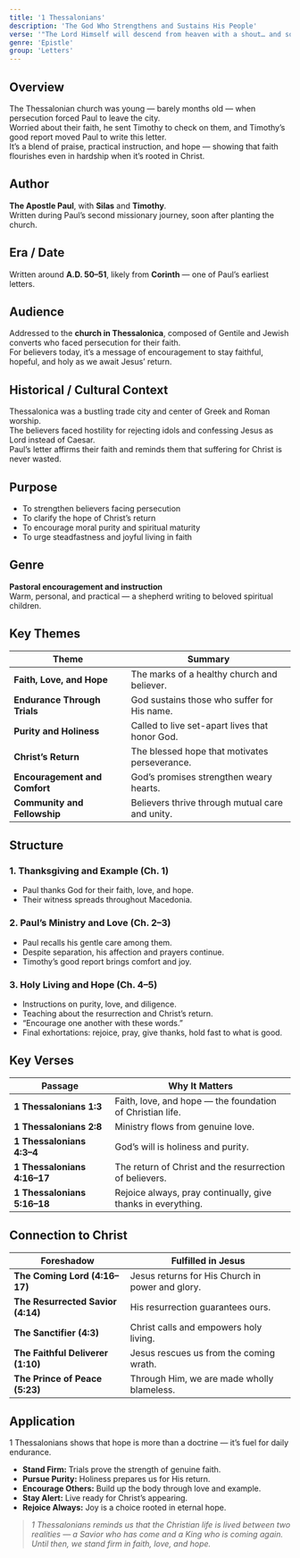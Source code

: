 ```yaml
---
title: '1 Thessalonians'
description: 'The God Who Strengthens and Sustains His People'
verse: '"The Lord Himself will descend from heaven with a shout… and so we will be with the Lord forever." — 1 Thessalonians 4:16–17'
genre: 'Epistle'
group: 'Letters'
---
```


## Overview  
The Thessalonian church was young — barely months old — when persecution forced Paul to leave the city.  
Worried about their faith, he sent Timothy to check on them, and Timothy’s good report moved Paul to write this letter.  
It’s a blend of praise, practical instruction, and hope — showing that faith flourishes even in hardship when it’s rooted in Christ.

## Author  
**The Apostle Paul**, with **Silas** and **Timothy**.  
Written during Paul’s second missionary journey, soon after planting the church.

## Era / Date  
Written around **A.D. 50–51**, likely from **Corinth** — one of Paul’s earliest letters.

## Audience  
Addressed to the **church in Thessalonica**, composed of Gentile and Jewish converts who faced persecution for their faith.  
For believers today, it’s a message of encouragement to stay faithful, hopeful, and holy as we await Jesus’ return.

## Historical / Cultural Context  
Thessalonica was a bustling trade city and center of Greek and Roman worship.  
The believers faced hostility for rejecting idols and confessing Jesus as Lord instead of Caesar.  
Paul’s letter affirms their faith and reminds them that suffering for Christ is never wasted.

## Purpose  
- To strengthen believers facing persecution  
- To clarify the hope of Christ’s return  
- To encourage moral purity and spiritual maturity  
- To urge steadfastness and joyful living in faith  

## Genre  
**Pastoral encouragement and instruction**  
Warm, personal, and practical — a shepherd writing to beloved spiritual children.

## Key Themes  

| Theme | Summary |
|-------|----------|
| **Faith, Love, and Hope** | The marks of a healthy church and believer. |
| **Endurance Through Trials** | God sustains those who suffer for His name. |
| **Purity and Holiness** | Called to live set-apart lives that honor God. |
| **Christ’s Return** | The blessed hope that motivates perseverance. |
| **Encouragement and Comfort** | God’s promises strengthen weary hearts. |
| **Community and Fellowship** | Believers thrive through mutual care and unity. |

## Structure  

### 1. Thanksgiving and Example (Ch. 1)
- Paul thanks God for their faith, love, and hope.  
- Their witness spreads throughout Macedonia.  

### 2. Paul’s Ministry and Love (Ch. 2–3)
- Paul recalls his gentle care among them.  
- Despite separation, his affection and prayers continue.  
- Timothy’s good report brings comfort and joy.  

### 3. Holy Living and Hope (Ch. 4–5)
- Instructions on purity, love, and diligence.  
- Teaching about the resurrection and Christ’s return.  
- “Encourage one another with these words.”  
- Final exhortations: rejoice, pray, give thanks, hold fast to what is good.  

## Key Verses  

| Passage | Why It Matters |
|----------|----------------|
| **1 Thessalonians 1:3** | Faith, love, and hope — the foundation of Christian life. |
| **1 Thessalonians 2:8** | Ministry flows from genuine love. |
| **1 Thessalonians 4:3–4** | God’s will is holiness and purity. |
| **1 Thessalonians 4:16–17** | The return of Christ and the resurrection of believers. |
| **1 Thessalonians 5:16–18** | Rejoice always, pray continually, give thanks in everything. |

## Connection to Christ  

| Foreshadow | Fulfilled in Jesus |
|-------------|--------------------|
| **The Coming Lord (4:16–17)** | Jesus returns for His Church in power and glory. |
| **The Resurrected Savior (4:14)** | His resurrection guarantees ours. |
| **The Sanctifier (4:3)** | Christ calls and empowers holy living. |
| **The Faithful Deliverer (1:10)** | Jesus rescues us from the coming wrath. |
| **The Prince of Peace (5:23)** | Through Him, we are made wholly blameless. |

## Application  
1 Thessalonians shows that hope is more than a doctrine — it’s fuel for daily endurance.  
- **Stand Firm:** Trials prove the strength of genuine faith.  
- **Pursue Purity:** Holiness prepares us for His return.  
- **Encourage Others:** Build up the body through love and example.  
- **Stay Alert:** Live ready for Christ’s appearing.  
- **Rejoice Always:** Joy is a choice rooted in eternal hope.  

> *1 Thessalonians reminds us that the Christian life is lived between two realities — a Savior who has come and a King who is coming again. Until then, we stand firm in faith, love, and hope.*
